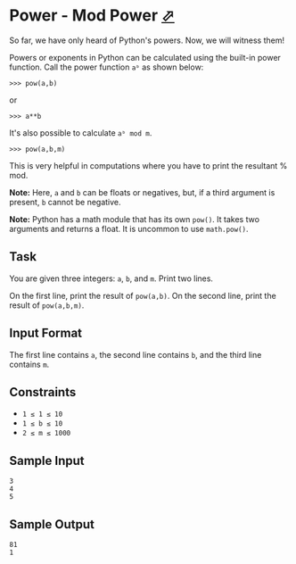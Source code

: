 # Power - Mod Power [⬀](https://www.hackerrank.com/challenges/python-power-mod-power)

So far, we have only heard of Python's powers. Now, we will witness them!

Powers or exponents in Python can be calculated using the built-in power function. Call the power function `aᵇ` as shown below:
```
>>> pow(a,b) 
```

or
```
>>> a**b
```

It's also possible to calculate `aᵇ mod m`.
```
>>> pow(a,b,m)  
```

This is very helpful in computations where you have to print the resultant % mod.

**Note:** Here, `a` and `b` can be floats or negatives, but, if a third argument is present, `b` cannot be negative.

**Note:** Python has a math module that has its own `pow()`. It takes two arguments and returns a float. It is uncommon to use `math.pow()`.

## Task

You are given three integers: `a`, `b`, and `m`. Print two lines.

On the first line, print the result of `pow(a,b)`. On the second line, print the result of `pow(a,b,m)`.

## Input Format
The first line contains `a`, the second line contains `b`, and the third line contains `m`.

## Constraints
- `1 ≤ 1 ≤ 10`
- `1 ≤ b ≤ 10`
- `2 ≤ m ≤ 1000`


## Sample Input
```
3
4
5
```

## Sample Output
```
81
1
```
